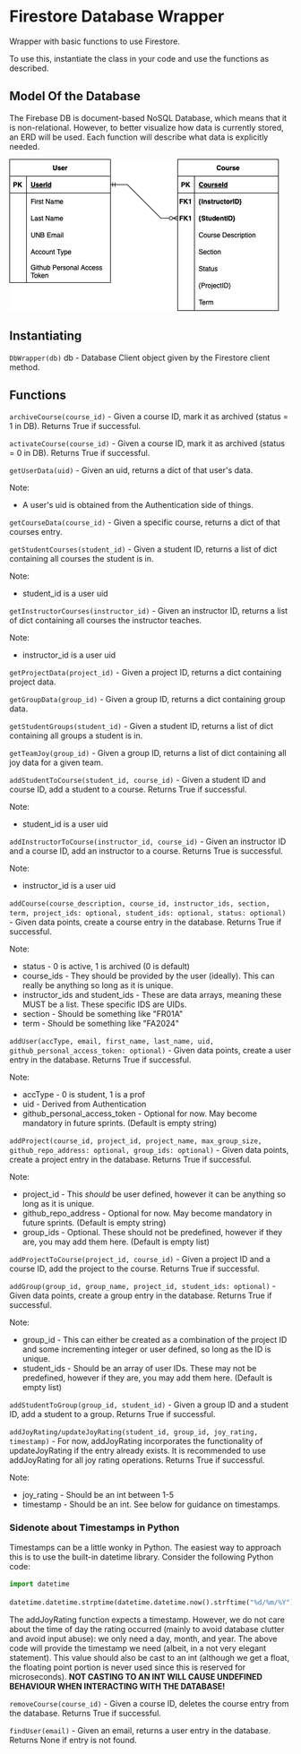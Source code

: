 # Firestore Database Wrapper

Wrapper with basic functions to use Firestore.

To use this, instantiate the class in your code and use the functions as described.

## Model Of the Database

The Firebase DB is document-based NoSQL Database, which means that it is non-relational. However, to better visualize how data is currently stored, an ERD will be used. Each function will describe what data is explicitly needed.

![](./StartERD.png)

## Instantiating

`DbWrapper(db)`
db - Database Client object given by the Firestore client method.

## Functions

`archiveCourse(course_id)` - Given a course ID, mark it as archived (status = 1 in DB). Returns True if successful.

`activateCourse(course_id)` - Given a course ID, mark it as archived (status = 0 in DB). Returns True if successful.

`getUserData(uid)` - Given an uid, returns a dict of that user's data.

Note:

- A user's uid is obtained from the Authentication side of things.

`getCourseData(course_id)` - Given a specific course, returns a dict of that courses entry.

`getStudentCourses(student_id)` - Given a student ID, returns a list of dict containing all courses the student is in.

Note:

- student_id is a user uid

`getInstructorCourses(instructor_id)` - Given an instructor ID, returns a list of dict containing all courses the instructor teaches.

Note:

- instructor_id is a user uid

`getProjectData(project_id)` - Given a project ID, returns a dict containing project data.

`getGroupData(group_id)` - Given a group ID, returns a dict containing group data.

`getStudentGroups(student_id)` - Given a student ID, returns a list of dict containing all groups a student is in.

`getTeamJoy(group_id)` - Given a group ID, returns a list of dict containing all joy data for a given team.

`addStudentToCourse(student_id, course_id)` - Given a student ID and course ID, add a student to a course. Returns True if successful.

Note:

- student_id is a user uid

`addInstructorToCourse(instructor_id, course_id)` - Given an instructor ID and a course ID, add an instructor to a course. Returns True is successful.

Note:

- instructor_id is a user uid

`addCourse(course_description, course_id, instructor_ids, section, term, project_ids: optional, student_ids: optional, status: optional)` - Given data points, create a course entry in the database. Returns True if successful.

Note:
- status - 0 is active, 1 is archived (0 is default)
- course_ids - They should be provided by the user (ideally). This can really be anything so long as it is unique.
- instructor_ids and student_ids - These are data arrays, meaning these MUST be a list. These specific IDS are UIDs.
- section - Should be something like "FR01A"
- term - Should be something like "FA2024"

`addUser(accType, email, first_name, last_name, uid, github_personal_access_token: optional)` - Given data points, create a user entry in the database. Returns True if successful.

Note:
- accType - 0 is student, 1 is a prof
- uid - Derived from Authentication
- github_personal_access_token - Optional for now. May become mandatory in future sprints. (Default is empty string)

`addProject(course_id, project_id, project_name, max_group_size, github_repo_address: optional, group_ids: optional)` - Given data points, create a project entry in the database. Returns True if successful.

Note:
- project_id - This *should* be user defined, however it can be anything so long as it is unique.
- github_repo_address - Optional for now. May become mandatory in future sprints. (Default is empty string)
- group_ids - Optional. These should not be predefined, however if they are, you may add them here. (Default is empty list)

`addProjectToCourse(project_id, course_id)` - Given a project ID and a course ID, add the project to the course. Returns True if successful.

`addGroup(group_id, group_name, project_id, student_ids: optional)` - Given data points, create a group entry in the database. Returns True if successful.

Note:
- group_id - This can either be created as a combination of the project ID and some incrementing integer or user defined, so long as the ID is unique.
- student_ids - Should be an array of user IDs. These may not be predefined, however if they are, you may add them here. (Default is empty list)

`addStudentToGroup(group_id, student_id)` - Given a group ID and a student ID, add a student to a group. Returns True if successful.

`addJoyRating/updateJoyRating(student_id, group_id, joy_rating, timestamp)` - For now, addJoyRating incorporates the functionality of updateJoyRating if the entry already exists. It is recommended to use addJoyRating for all joy rating operations. Returns True if successful.

Note:
- joy_rating - Should be an int between 1-5
- timestamp - Should be an int. See below for guidance on timestamps.

### Sidenote about Timestamps in Python

Timestamps can be a little wonky in Python. The easiest way to approach this is to use the built-in datetime library. Consider the following Python code:

```python
import datetime

datetime.datetime.strptime(datetime.datetime.now().strftime("%d/%m/%Y"), "%d/%m/%Y").timestamp() # This returns a float
```

The addJoyRating function expects a timestamp. However, we do not care about the time of day the rating occurred (mainly to avoid database clutter and avoid input abuse): we only need a day, month, and year. The above code will provide the timestamp we need (albeit, in a not very elegant statement). This value should also be cast to an int (although we get a float, the floating point portion is never used since this is reserved for microseconds). <b>NOT CASTING TO AN INT WILL CAUSE UNDEFINED BEHAVIOUR WHEN INTERACTING WITH THE DATABASE!</b>

`removeCourse(course_id)` - Given a course ID, deletes the course entry from the database. Returns True if successful.

`findUser(email)` - Given an email, returns a user entry in the database. Returns None if entry is not found.